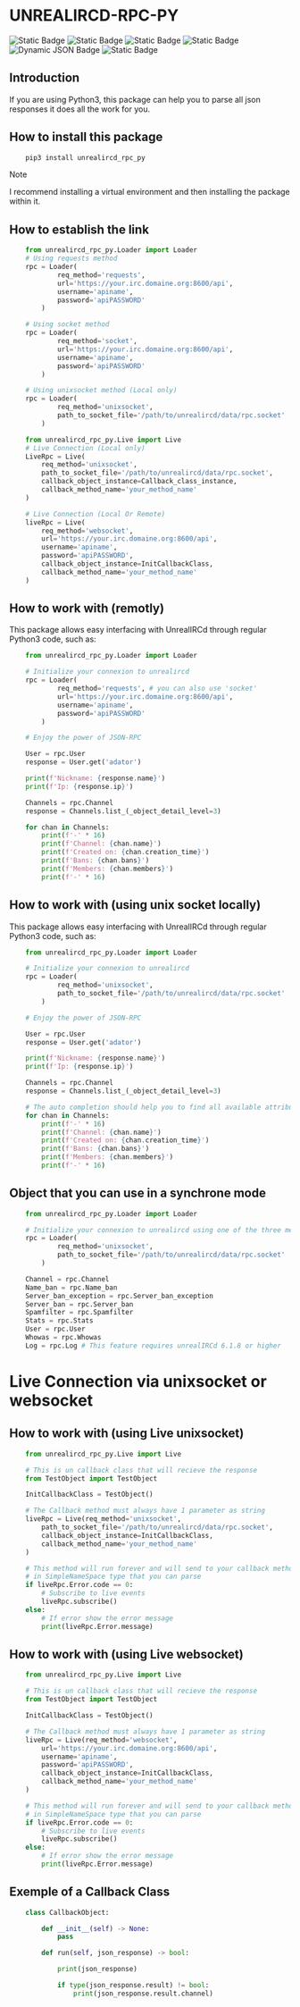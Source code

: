 # UNREALIRCD-RPC-PY
![Static Badge](https://img.shields.io/badge/UnrealIRCd-6.2.2%20or%20later-green)
![Static Badge](https://img.shields.io/badge/Python3-3.10%20or%20later-green)
![Static Badge](https://img.shields.io/badge/Requests->=2.25.1-green)
![Static Badge](https://img.shields.io/badge/Websockets->=13.1-green)
![Dynamic JSON Badge](https://img.shields.io/badge/dynamic/json?url=https%3A%2F%2Fraw.githubusercontent.com%2Fadator85%2Funrealircd_rpc_py%2Fmain%2Fversion.json&query=version&label=Current%20Version)
![Static Badge](https://img.shields.io/badge/Maintained-Yes-green)


## Introduction
If you are using Python3, this package can help you to parse all json responses it does all the work for you.

## How to install this package
```bash
    pip3 install unrealircd_rpc_py
```
> [!NOTE]
> I recommend installing a virtual environment and then installing the package within it.

## How to establish the link
```python
    from unrealircd_rpc_py.Loader import Loader
    # Using requests method
    rpc = Loader(
            req_method='requests',
            url='https://your.irc.domaine.org:8600/api',
            username='apiname',
            password='apiPASSWORD'
        )

    # Using socket method
    rpc = Loader(
            req_method='socket',
            url='https://your.irc.domaine.org:8600/api',
            username='apiname',
            password='apiPASSWORD'
        )

    # Using unixsocket method (Local only)
    rpc = Loader(
            req_method='unixsocket',
            path_to_socket_file='/path/to/unrealircd/data/rpc.socket'
        )

    from unrealircd_rpc_py.Live import Live
    # Live Connection (Local only)
    LiveRpc = Live(
        req_method='unixsocket',
        path_to_socket_file='/path/to/unrealircd/data/rpc.socket',
        callback_object_instance=Callback_class_instance,
        callback_method_name='your_method_name'
    )

    # Live Connection (Local Or Remote)
    liveRpc = Live(
        req_method='websocket',
        url='https://your.irc.domaine.org:8600/api',
        username='apiname',
        password='apiPASSWORD',
        callback_object_instance=InitCallbackClass,
        callback_method_name='your_method_name'
    )

```
## How to work with (remotly)
This package allows easy interfacing with UnrealIRCd through regular Python3 code, such as:
```python
    from unrealircd_rpc_py.Loader import Loader

    # Initialize your connexion to unrealircd
    rpc = Loader(
            req_method='requests', # you can also use 'socket'
            url='https://your.irc.domaine.org:8600/api',
            username='apiname',
            password='apiPASSWORD'
        )

    # Enjoy the power of JSON-RPC

    User = rpc.User
    response = User.get('adator')

    print(f'Nickname: {response.name}')
    print(f'Ip: {response.ip}')

    Channels = rpc.Channel
    response = Channels.list_(_object_detail_level=3)

    for chan in Channels:
        print(f'-' * 16)
        print(f'Channel: {chan.name}')
        print(f'Created on: {chan.creation_time}')
        print(f'Bans: {chan.bans}')
        print(f'Members: {chan.members}')
        print(f'-' * 16)
```
## How to work with (using unix socket locally)

This package allows easy interfacing with UnrealIRCd through regular Python3 code, such as:
```python
    from unrealircd_rpc_py.Loader import Loader

    # Initialize your connexion to unrealircd
    rpc = Loader(
            req_method='unixsocket',
            path_to_socket_file='/path/to/unrealircd/data/rpc.socket'
        )

    # Enjoy the power of JSON-RPC

    User = rpc.User
    response = User.get('adator')

    print(f'Nickname: {response.name}')
    print(f'Ip: {response.ip}')

    Channels = rpc.Channel
    response = Channels.list_(_object_detail_level=3)

    # The auto completion should help you to find all available attributes
    for chan in Channels:
        print(f'-' * 16)
        print(f'Channel: {chan.name}')
        print(f'Created on: {chan.creation_time}')
        print(f'Bans: {chan.bans}')
        print(f'Members: {chan.members}')
        print(f'-' * 16)
```
## Object that you can use in a synchrone mode
```python
    from unrealircd_rpc_py.Loader import Loader

    # Initialize your connexion to unrealircd using one of the three method
    rpc = Loader(
            req_method='unixsocket',
            path_to_socket_file='/path/to/unrealircd/data/rpc.socket'
        )

    Channel = rpc.Channel
    Name_ban = rpc.Name_ban
    Server_ban_exception = rpc.Server_ban_exception
    Server_ban = rpc.Server_ban
    Spamfilter = rpc.Spamfilter
    Stats = rpc.Stats
    User = rpc.User
    Whowas = rpc.Whowas
    Log = rpc.Log # This feature requires unrealIRCd 6.1.8 or higher

```
# Live Connection via unixsocket or websocket
## How to work with (using Live unixsocket)
```python
    from unrealircd_rpc_py.Live import Live

    # This is un callback class that will recieve the response
    from TestObject import TestObject

    InitCallbackClass = TestObject()

    # The Callback method must always have 1 parameter as string
    liveRpc = Live(req_method='unixsocket',
        path_to_socket_file='/path/to/unrealircd/data/rpc.socket',
        callback_object_instance=InitCallbackClass,
        callback_method_name='your_method_name'
    )

    # This method will run forever and will send to your callback method the response
    # in SimpleNameSpace type that you can parse
    if liveRpc.Error.code == 0:
        # Subscribe to live events
        liveRpc.subscribe()
    else:
        # If error show the error message
        print(liveRpc.Error.message)
```
## How to work with (using Live websocket)
```python
    from unrealircd_rpc_py.Live import Live

    # This is un callback class that will recieve the response
    from TestObject import TestObject

    InitCallbackClass = TestObject()

    # The Callback method must always have 1 parameter as string
    liveRpc = Live(req_method='websocket',
        url='https://your.irc.domaine.org:8600/api',
        username='apiname',
        password='apiPASSWORD',
        callback_object_instance=InitCallbackClass,
        callback_method_name='your_method_name'
    )

    # This method will run forever and will send to your callback method the response
    # in SimpleNameSpace type that you can parse
    if liveRpc.Error.code == 0:
        # Subscribe to live events
        liveRpc.subscribe()
    else:
        # If error show the error message
        print(liveRpc.Error.message)
```

## Exemple of a Callback Class
```python
    class CallbackObject:

        def __init__(self) -> None:
            pass

        def run(self, json_response) -> bool:

            print(json_response)

            if type(json_response.result) != bool:
                print(json_response.result.channel)
```